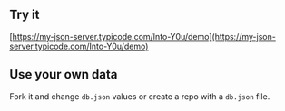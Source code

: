 ## Try it

[https://my-json-server.typicode.com/Into-Y0u/demo](https://my-json-server.typicode.com/Into-Y0u/demo)

## Use your own data

Fork it and change `db.json` values or create a repo with a `db.json` file.
